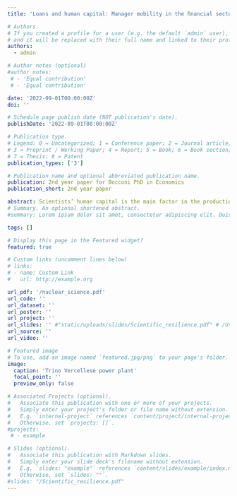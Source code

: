 ```yaml
---
title: 'Loans and human capital: Manager mobility in the ﬁnancial sector and credit allocation'

# Authors
# If you created a profile for a user (e.g. the default `admin` user), write the username (folder name) here
# and it will be replaced with their full name and linked to their profile.
authors:
  - admin

# Author notes (optional)
#author_notes:
 # - 'Equal contribution'
 # - 'Equal contribution'

date: '2022-09-01T00:00:00Z'
doi: ''

# Schedule page publish date (NOT publication's date).
publishDate: '2022-09-01T00:00:00Z'

# Publication type.
# Legend: 0 = Uncategorized; 1 = Conference paper; 2 = Journal article;
# 3 = Preprint / Working Paper; 4 = Report; 5 = Book; 6 = Book section;
# 7 = Thesis; 8 = Patent
publication_types: ['3']

# Publication name and optional abbreviated publication name.
publication: 2nd year paper for Bocconi PhD in Economics
publication_short: 2nd year paper

abstract: Scientists’ human capital is the main factor in the production of knowledge. I study how ﬂexible ﬁeld-speciﬁc human capital is, trying to understand if researchers can bring valuable contributions to innovation out of their main ﬁeld of studies. I focus on the careers of Italian nuclear scientists before and after the Chernobyl disaster of 1986. In 1987 in Italy a referendum stopped the production of nuclear energy, and strongly reduced fundings to research in that ﬁeld. Using data from Microsoft Academic Graph, I show that after Chernobyl the amount of Italian papers published in nuclear ﬁssion decreased by 50%. Researchers who had already published in ﬁssion experienced a reduction of 24% in their citations, and 7% in published papers 15 years after the shock. Compared to other physicists, they neither moved more frequently, nor contributed permanently to more new ﬁelds.
# Summary. An optional shortened abstract.
#summary: Lorem ipsum dolor sit amet, consectetur adipiscing elit. Duis posuere tellus ac convallis placerat. Proin tincidunt magna sed ex sollicitudin condimentum.

tags: []

# Display this page in the Featured widget?
featured: true

# Custom links (uncomment lines below)
# links:
# - name: Custom Link
#   url: http://example.org

url_pdf: '/nuclear_science.pdf'
url_code: ''
url_dataset: ''
url_poster: ''
url_project: ''
url_slides: '' #"static/uploads/slides/Scientific_resilience.pdf" # /Users/enricostivella/personal-website/static/uploads/slides/Scientific_resilience.pdf
url_source: ''
url_video: ''

# Featured image
# To use, add an image named `featured.jpg/png` to your page's folder.
image:
  caption: 'Trino Vercellese power plant'
  focal_point: ''
  preview_only: false

# Associated Projects (optional).
#   Associate this publication with one or more of your projects.
#   Simply enter your project's folder or file name without extension.
#   E.g. `internal-project` references `content/project/internal-project/index.md`.
#   Otherwise, set `projects: []`.
#projects:
 # - example

# Slides (optional).
#   Associate this publication with Markdown slides.
#   Simply enter your slide deck's filename without extension.
#   E.g. `slides: "example"` references `content/slides/example/index.md`.
#   Otherwise, set `slides: ""`.
#slides: "/Scientific_resilience.pdf"
---
```


<!-- {{% callout note %}}
Click the _Cite_ button above to demo the feature to enable visitors to import publication metadata into their reference management software.
{{% /callout %}}

{{% callout note %}}
Create your slides in Markdown - click the _Slides_ button to check out the example.
{{% /callout %}}

Supplementary notes can be added here, including [code, math, and images](https://wowchemy.com/docs/writing-markdown-latex/). --!>
